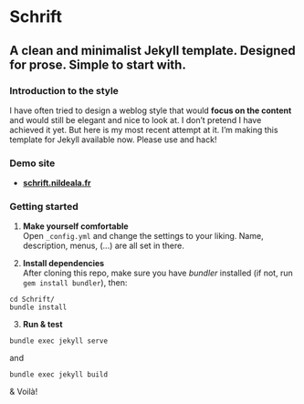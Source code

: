 # Schrift
## A clean and minimalist Jekyll template. Designed for prose. Simple to start with.

### Introduction to the style
I have often tried to design a weblog style that would **focus on the content** and would still be elegant and nice to look at. I don’t pretend I have achieved it yet. But here is my most recent attempt at it. I’m making this template for Jekyll available now. Please use and hack!

### Demo site
* **[schrift.nildeala.fr](http://schrift.nildeala.fr)**

### Getting started

1. **Make yourself comfortable**  
Open `_config.yml` and change the settings to your liking. Name, description, menus, (...) are all set in there.

2. **Install dependencies**  
After cloning this repo, make sure you have *bundler* installed (if not, run `gem install bundler`), then:  
```
cd Schrift/
bundle install
```

3. **Run & test**  
```
bundle exec jekyll serve
```  
and  
```
bundle exec jekyll build
```  
& Voilà!
